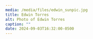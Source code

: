 ```yaml
---
media: /media/files/edwin_sunpic.jpg
title: Edwin Torres
alt: Photo of Edwin Torres
caption: ""
date: 2024-09-03T16:32:00-0500
---
```

